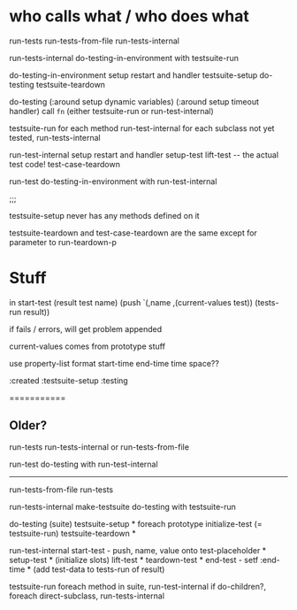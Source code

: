 # who calls what / who does what

run-tests
  run-tests-from-file
  run-tests-internal

run-tests-internal
  do-testing-in-environment with testsuite-run

do-testing-in-environment
  setup restart and handler
    testsuite-setup
    do-testing
    testsuite-teardown

do-testing
  (:around setup dynamic variables)
  (:around setup timeout handler)
  call `fn` (either testsuite-run or run-test-internal)

testsuite-run
  for each method 
    run-test-internal
  for each subclass not yet tested, 
    run-tests-internal

run-test-internal
  setup restart and handler
  setup-test
  lift-test -- the actual test code!
  test-case-teardown

run-test
  do-testing-in-environment with run-test-internal

;;;

testsuite-setup never has any methods defined on it

testsuite-teardown and test-case-teardown are the same 
  except for parameter to run-teardown-p




# Stuff

in start-test (result test name)
   (push `(,name ,(current-values test)) (tests-run result))

if fails / errors, will get problem appended 

current-values comes from prototype stuff

use property-list format 
  start-time
  end-time
  time
  space??

:created
:testsuite-setup
:testing



===========


## Older?

run-tests
  run-tests-internal
  or run-tests-from-file

run-test 
  do-testing with run-test-internal

------

run-tests-from-file
  run-tests

run-tests-internal
  make-testsuite
  do-testing with testsuite-run

do-testing (suite)
  testsuite-setup *
  foreach prototype
    initialize-test
    <fn> (= testsuite-run)
  testsuite-teardown *

run-test-internal
  start-test - push, name, value onto test-placeholder *
  setup-test *
    (initialize slots)
  lift-test *
  teardown-test *
  end-test - setf :end-time *
  (add test-data to tests-run of result)

testsuite-run
  foreach method in suite, run-test-internal
  if do-children?, foreach direct-subclass, run-tests-internal
